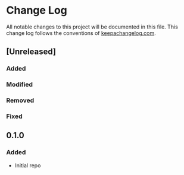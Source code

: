 # Change Log
All notable changes to this project will be documented in this file. This change log follows the conventions of [keepachangelog.com](http://keepachangelog.com/).

## [Unreleased]
### Added

### Modified

### Removed

### Fixed

## 0.1.0
### Added
* Initial repo
